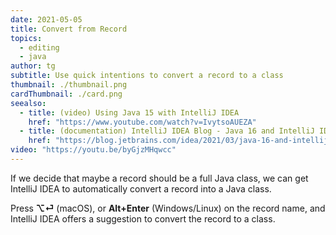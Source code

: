 ```yaml
---
date: 2021-05-05
title: Convert from Record
topics:
  - editing
  - java
author: tg
subtitle: Use quick intentions to convert a record to a class
thumbnail: ./thumbnail.png
cardThumbnail: ./card.png
seealso:
  - title: (video) Using Java 15 with IntelliJ IDEA
    href: "https://www.youtube.com/watch?v=IvytsoAUEZA"
  - title: (documentation) IntelliJ IDEA Blog - Java 16 and IntelliJ IDEA
    href: "https://blog.jetbrains.com/idea/2021/03/java-16-and-intellij-idea/"
video: "https://youtu.be/byGjzMHqwcc"
---
```


If we decide that maybe a record should be a full Java class, we can get IntelliJ IDEA to automatically convert a record into a Java class.

Press **⌥⏎** (macOS), or **Alt+Enter** (Windows/Linux) on the record name, and IntelliJ IDEA offers a suggestion to convert the record to a class.
